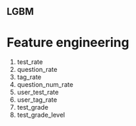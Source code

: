## LGBM
# Feature engineering
1. test_rate
2. question_rate
3. tag_rate
4. question_num_rate
5. user_test_rate
6. user_tag_rate
7. test_grade
8. test_grade_level
